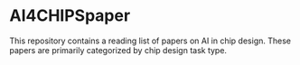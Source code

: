 # AI4CHIPSpaper
This repository contains a reading list of papers on AI in chip design. These papers are primarily categorized by chip design task type.
